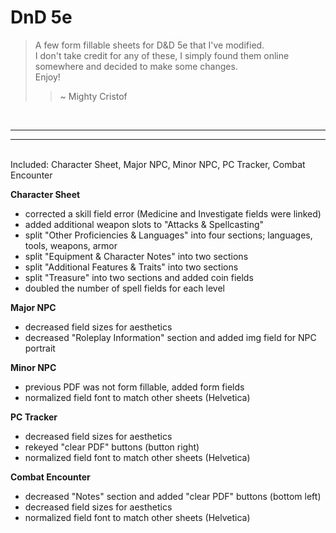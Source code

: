 # DnD 5e

>A few form fillable sheets for D&D 5e that I've modified.  
>I don't take credit for any of these, I simply found them online somewhere and decided to make some changes.  
>Enjoy!  
>>~ Mighty Cristof

</br>

---

---
</br>
Included: Character Sheet, Major NPC, Minor NPC, PC Tracker, Combat Encounter

</br>

__Character Sheet__
  
* corrected a skill field error (Medicine and Investigate fields were linked)
* added additional weapon slots to "Attacks & Spellcasting"
* split "Other Proficiencies & Languages" into four sections; languages, tools, weapons, armor
* split "Equipment & Character Notes" into two sections
* split "Additional Features & Traits" into two sections
* split "Treasure" into two sections and added coin fields
* doubled the number of spell fields for each level

__Major NPC__ 

* decreased field sizes for aesthetics
* decreased "Roleplay Information" section and added img field for NPC portrait

__Minor NPC__

* previous PDF was not form fillable, added form fields
* normalized field font to match other sheets (Helvetica)

__PC Tracker__

* decreased field sizes for aesthetics
* rekeyed "clear PDF" buttons (button right)
* normalized field font to match other sheets (Helvetica)

__Combat Encounter__

* decreased "Notes" section and added "clear PDF" buttons (bottom left)
* decreased field sizes for aesthetics
* normalized field font to match other sheets (Helvetica)


